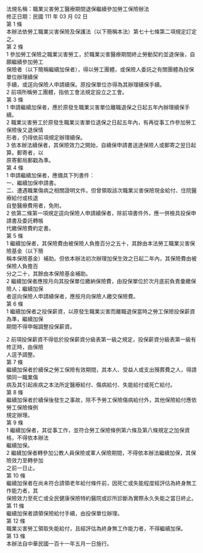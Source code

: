 法規名稱：職業災害勞工醫療期間退保繼續參加勞工保險辦法  
修正日期：民國 111 年 03 月 02 日  
第 1 條  
本辦法依勞工職業災害保險及保護法（以下簡稱本法）第七十七條第二項規定訂定之。  
第 2 條  
1 參加勞工保險之職業災害勞工，於職業災害醫療期間終止勞動契約並退保後，自願繼續參加勞工  
保險者（以下簡稱繼續加保者），得以勞工團體，或保險人委託之有關團體為投保單位辦理續保  
手續，或逕向保險人申請續保。原投保單位亦得為其辦理續保手續。  
2 前項所稱勞工團體，指依工會法規定設立之工會。  
第 3 條  
1 申請繼續加保者，應於原發生職業災害單位離職退保之日起五年內辦理續保手續。  
2 職業災害勞工於原發生職業災害單位退保之日起五年內，有再從事工作參加勞工保險後又退保情  
形者，仍得依前項規定辦理續保。  
3 依本辦法續保者，其保險效力之開始，自續保申請書送達保險人或郵寄之翌日起算。郵寄者，以  
原寄郵局郵戳為準。  
第 4 條  
1 申請繼續加保者，應備具下列書件：  
一、繼續加保申請書。  
二、遭遇職業傷病之相關證明文件。但曾領取該次職業災害保險現金給付、住院醫療給付或核退  
自墊醫療費用者，免附。  
2 依第二條第一項規定逕向保險人申請續保者，除前項書件外，應一併檢具投保申請書及委託轉帳  
代繳保險費約定書。  
第 5 條  
1 繼續加保者，其保險費由被保險人負擔百分之五十，其餘由本法勞工職業災害保險基金（以下簡  
稱本保險基金）補助。但依本辦法初次辦理加保生效之日起二年內，其保險費由被保險人負擔百  
分之二十，其餘由本保險基金補助。  
2 繼續加保者應按月向其投保單位繳納保險費，由投保單位於次月底前負責彙繳保險人；繼續加保  
者逕向保險人申請續保者，應按月向保險人繳交保險費。  
第 6 條  
1 繼續加保者之投保薪資，以原發生職業災害而離職退保當時之勞工保險投保薪資為準，繼續加保  
期間不得申報調整投保薪資。  


2 前項投保薪資不得低於投保薪資分級表第一級之規定，投保薪資分級表第一級有修正時，由保險  
人逕予調整。  
第 7 條  
繼續加保者於續保之勞工保險有效期間，其本人、受益人或支出殯葬費之人，得請領同一職業傷  
病及其引起疾病之本法所定醫療給付、傷病給付、失能給付或死亡給付。  
第 8 條  
繼續加保者於續保後發生之事故，除不予勞工保險傷病給付外，其他保險給付應依勞工保險條例  
規定辦理。  
第 9 條  
1 繼續加保者，其從事工作，並符合勞工保險條例第六條及第八條規定之加保資格，不得依本辦法  
繼續加保。  
2 繼續加保者轉參加公教人員保險或軍人保險期間，不得依本辦法繼續加保，其保險效力至轉參加  
之前一日止。  
第 10 條  
繼續加保者在尚未符合請領老年給付條件前，因死亡或失能程度經評估為終身無工作能力者，其  
保險效力至死亡或全民健康保險特約醫院或診所診斷為實際永久失能之當日終止。  
第 11 條  
繼續加保者請領保險給付手續，由投保單位辦理。  
第 12 條  
職業災害勞工領取失能給付，且經評估為終身無工作能力者，不得繼續加保。  
第 13 條  
本辦法自中華民國一百十一年五月一日施行。  


